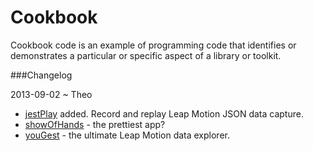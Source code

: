 Cookbook
========

Cookbook code is an example of programming code that identifies or demonstrates a particular or specific aspect of a library or toolkit.

###Changelog

2013-09-02 ~ Theo
* [jestPlay](https://github.com/jaanga/gestification/tree/gh-pages/cookbook/jest-play) added. Record and replay Leap Motion JSON data capture.
* [showOfHands](https://github.com/jaanga/gestification/tree/gh-pages/cookbook/show-of-hands) - the prettiest app?
* [youGest](https://github.com/jaanga/gestification/tree/gh-pages/cookbook/yougest) - the ultimate Leap Motion data explorer.

